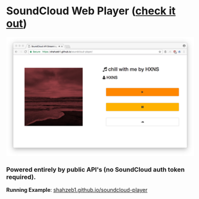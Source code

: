 # SoundCloud Web Player ([check it out](https://shahzeb1.github.io/soundcloud-player/))

![Screenshot Image](Screenshot.png)

### Powered entirely by public API's (no SoundCloud auth token required).

**Running Example**: [shahzeb1.github.io/soundcloud-player](https://shahzeb1.github.io/soundcloud-player/)
